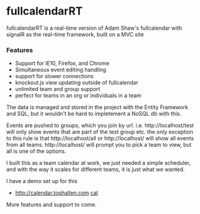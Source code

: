 fullcalendarRT
==============

fullcalendarRT is a real-time version of Adam Shaw's fullcalendar
with signalR as the real-time framework, built on a MVC site

### Features

- Support for IE10, Firefox, and Chrome
- Simultaneous event editing handling
- support for slower connections
- knockout.js view updating outside of fullcalendar
- unlimited team and group support
- perfect for teams in an org or individuals in a team

The data is managed and stored in the project with the Entity Framework
and SQL, but it wouldn't be hard to impletement a NoSQL db with this.

Events are pushed to groups, which you join by url.
i.e. http://localhost/test will only show events that are part of the test group etc.
the only exception to this rule is that http://localhost/all or http://localhost/ will
show all events from all teams. http://localhost/ will prompt you to pick a team to view, 
but all is one of the options.
	
I built this as a team calendar at work, we just needed a simple scheduler, and with the way it scales
for different teams, it is just what we wanted.

I have a demo set up for this
- http://calendar.tophallen.com [cal]

[cal]: http://calendar.tophallen.com

More features and support to come.